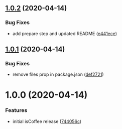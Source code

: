 ## [1.0.2](https://github.com/kalebdf/is-coffee/compare/v1.0.1...v1.0.2) (2020-04-14)


### Bug Fixes

* add prepare step and updated README ([e441ece](https://github.com/kalebdf/is-coffee/commit/e441ece82a7077c5211dbb638e1b10e4a427ebf3))

## [1.0.1](https://github.com/kalebdf/is-coffee/compare/v1.0.0...v1.0.1) (2020-04-14)


### Bug Fixes

* remove files prop in package.json ([def2721](https://github.com/kalebdf/is-coffee/commit/def2721c58ab6cf047b57917659ab3a794459172))

# 1.0.0 (2020-04-14)


### Features

* initial isCoffee release ([744056c](https://github.com/kalebdf/is-coffee/commit/744056ce457729a182002d05c1c062dd23710bc0))
